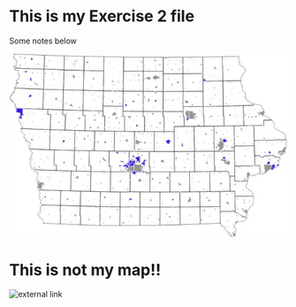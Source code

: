 # This is my Exercise 2 file
Some notes below

![This is a map I made](ex2b_2.jpg)

# This is not my map!!
![external link](https://ontheworldmap.com/usa/state/iowa/map-of-iowa.jpg)
